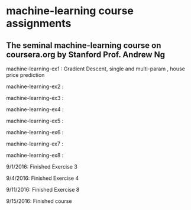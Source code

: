 # machine-learning course assignments

## The seminal machine-learning course on coursera.org by Stanford Prof. Andrew Ng

machine-learning-ex1 : Gradient Descent, single and multi-param
, house price prediction

machine-learning-ex2 :

machine-learning-ex3 :

machine-learning-ex4 :

machine-learning-ex5 :

machine-learning-ex6 :

machine-learning-ex7 :

machine-learning-ex8 :

9/1/2016: Finished Exercise 3

9/4/2016: Finished Exercise 4

9/11/2016: Finished Exercise 8

9/15/2016: Finished course
